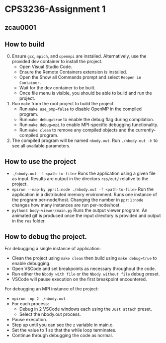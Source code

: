 # CPS3236-Assignment 1

zcau0001
---

## How to build

0. Ensure `gcc`, `mpich`, and `openmpi` are installed. Alternatively, use the provided dev container to install the project.
    * Open Visual Studio Code.
    * Ensure the Remote Containers extension is installed.
    * Open the Show all Commands prompt and select `Reopen in Container`.
    * Wait for the dev container to be built.
    * Once file menu is visible, you should be able to build and run the project.
1. Run `make` from the root project to build the project.
    * Run `make use_omp=false` to disable OpenMP in the compiled program.
    * Run `make debug=true` to enable the debug flag during compilation.
    * Run `make debug=mpi` to enable MPI-specific debugging functionality.
    * Run `make clean` to remove any compiled objects and the currently-compiled program.
2. The compiled program will be named `nbody.out`. Run `./nbody.out -h` to see all available parameters.

## How to use the project

* `./nbody.out -f <path-to-file>` Runs the application using a given file as input. Results are output in the directors `res/out/` relative to the project.
* `mpirun --map-by ppr:1:node ./nbody.out -f <path-to-file>` Run the application in a distributed memory environment. Runs one instance of the program per-node/host. Changing the number in `ppr:1:node` changes how many instances are run per-node/host.
* `python3 body-viewer/main.py` Runs the output viewer program. An animated gif is produced once the input directory is provided and output in the `res` folder.

## How to debug the project.

For debugging a single instance of application:
* Clean the project using `make clean` then build using `make debug=true` to enable debugging.
* Open VSCode and set breakpoints as necessary throughout the code.
* Run either the `Nbody with file` or the `Nbody without file` debug preset.
* VSCode will pause execution on the first breakpoint encountered.

For debugging an MPI instance of the project:
* `mpirun -np 2 ./nbody.out`
* For each process:
  * Debug in 2 VSCode windows each using the `Just attach` preset.
  * Select the nbody.out process.
* Pause execution.
* Step up until you can see the `z` variable in main.c.
* Set the value to 1 so that the while loop terminates.
* Continue through debugging the code as normal.
